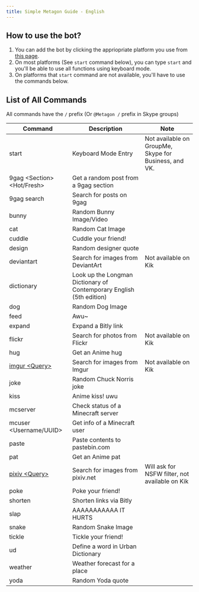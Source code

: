 ```yaml
---
title: Simple Metagon Guide - English
---
```


## How to use the bot?

1. You can add the bot by clicking the appriopriate platform you use from [this page](../).
2. On most platforms (See `start` command below), you can type `start` and you'll be able to use all functions using keyboard mode.
3. On platforms that `start` command are not available, you'll have to use the commands below.

## List of All Commands
All commands have the `/` prefix (Or `@Metagon /` prefix in Skype groups)

| Command | Description | Note |
| --- | --- | --- |
| start | Keyboard Mode Entry | Not available on GroupMe, Skype for Business, and VK. |
| 9gag \<Section\> <Hot/Fresh> | Get a random post from a 9gag section | |
| 9gag search <Query> | Search for posts on 9gag | |
| bunny | Random Bunny Image/Video | |
| cat | Random Cat Image | |
| cuddle | Cuddle your friend! | |
| design | Random designer quote | |
| deviantart <Query> | Search for images from DeviantArt | Not available on Kik |
| dictionary <Word> | Look up the Longman Dictionary of Contemporary English (5th edition) | |
| dog | Random Dog Image | |
| feed | Awu~ | |
| expand | Expand a Bitly link | |
| flickr | Search for photos from Flickr | Not available on Kik |
| hug | Get an Anime hug | |
| [imgur \<Query\>](../images#imgur) | Search for images from Imgur | Not available on Kik |
| joke | Random Chuck Norris joke | |
| kiss | Anime kiss! uwu | |
| mcserver <Address> | Check status of a Minecraft server | |
| mcuser <Username/UUID> | Get info of a Minecraft user | |
| paste <Content> | Paste contents to pastebin.com | |
| pat | Get an Anime pat | |
| [pixiv \<Query\>](../images#pixiv) | Search for images from pixiv.net | Will ask for NSFW filter, not available on Kik |
| poke | Poke your friend! | |
| shorten <Link> | Shorten links via Bitly | |
| slap | AAAAAAAAAAA IT HURTS | |
| snake | Random Snake Image | |
| tickle | Tickle your friend! | |
| ud <Word> | Define a word in Urban Dictionary | |
| weather <Place> | Weather forecast for a place | |
| yoda | Random Yoda quote | |
